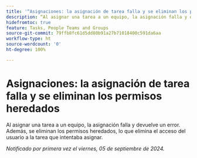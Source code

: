 ```yaml
---
title: '“Asignaciones: la asignación de tarea falla y se eliminan los permisos heredados”'
description: “Al asignar una tarea a un equipo, la asignación falla y devuelve un error. Además, se eliminan los permisos heredados, lo que elimina el acceso del usuario a la tarea que intentaba asignar”.
hidefromtoc: true
feature: Tasks, People Teams and Groups
source-git-commit: 79ffb8fc61d5dd80b91a27b71018400c591da6aa
workflow-type: ht
source-wordcount: '0'
ht-degree: 100%

---
```


# Asignaciones: la asignación de tarea falla y se eliminan los permisos heredados

Al asignar una tarea a un equipo, la asignación falla y devuelve un error. Además, se eliminan los permisos heredados, lo que elimina el acceso del usuario a la tarea que intentaba asignar.

_Notificado por primera vez el viernes, 05 de septiembre de 2024._

